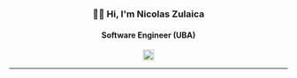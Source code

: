 <h3 align="center"> 👋🏻 Hi, I'm Nicolas Zulaica</h3>
<h4 align="center"> Software Engineer (UBA)</h4>

<div valign="center" align="center">
  <a href="https://www.linkedin.com/in/nicolas-zulaica/" target="blank">
  <img src="https://cdn.worldvectorlogo.com/logos/linkedin-icon-2.svg" height="20px" alt="linkedin"/>
  </a>
  <!--
  &nbsp;&nbsp;
  <a href="https://www.linkedin.com/in/nicolas-zulaica/" target="blank">
  <img src="https://cdn.worldvectorlogo.com/logos/linkedin-icon-2.svg" height="20px" alt="linkedin"/>
  </a>
  &nbsp;&nbsp;
 <a href="https://www.linkedin.com/in/nicolas-zulaica/" target="blank">
  <img src="https://cdn.worldvectorlogo.com/logos/linkedin-icon-2.svg" height="20px" alt="linkedin"/>
  </a>
  -->
</div>

---
  <!--

<div valign="center" align="center">
  <img src="assets/html.svg" height="30px" alt="html" title="html"/>
  &nbsp;
  <img src="assets/css.svg" height="30px" alt="css" title="css"/>
  &nbsp;
  <img src="assets/javascript.svg" height="30px" alt="javascript" title="javascript"/>
  &nbsp;
  <img src="assets/typescript.svg" height="30px" alt="typescript" title="typescript"/>
  &nbsp;
  <img src="assets/react.svg" height="30px" alt="react" title="react"/>
  &nbsp;
  <img src="assets/nextj.svg" height="28px" alt="nextjs" title="nextjs"/>
  &nbsp;

  -->
  
  <!-- img src="https://upload.wikimedia.org/wikipedia/commons/thumb/1/1f/WebAssembly_Logo.svg/2048px-WebAssembly_Logo.svg.png" height="28px" alt="wasm" title="web assembly"/-->
  
  
  
  <!--
  &nbsp;&nbsp;
  
-->
  
 </div>

<!--
**NicolasEzequielZulaicaRivera/NicolasEzequielZulaicaRivera** is a ✨ _special_ ✨ repository because its `README.md` (this file) appears on your GitHub profile.

Here are some ideas to get you started:

- 🔭 I’m currently working on ...
- 🌱 I’m currently learning ...
- 👯 I’m looking to collaborate on ...
- 🤔 I’m looking for help with ...
- 💬 Ask me about ...
- 📫 How to reach me: ...
- 😄 Pronouns: ...
- ⚡ Fun fact: ...

## resources
https://worldvectorlogo.com/
https://icons8.com/icons

-->
